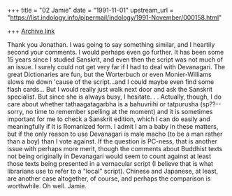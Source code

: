 +++
title = "02 Jamie"
date = "1991-11-01"
upstream_url = "https://list.indology.info/pipermail/indology/1991-November/000158.html"

+++
[Archive link](https://list.indology.info/pipermail/indology/1991-November/000158.html)


Thank you Jonathan. I was going to say   something similar, and I heartily
second your comments. I would perhaps even go further. It has been some 15
years since I studied Sanskrit, and even then the script was not much of an
issue. I surely could not get very far if I had to deal with Devanagari. The
great Dictionaries are fun, but the Worterbuch or even Monier-Williams slows
me down 'cause of the script...and I could maybe even find some flash cards...
But I would really just walk next door and ask the Sanskrit specialist. But
since she is always busy, I hesitate. . . Actually, though, I do care about
whether tathaagatagarbha is a bahuvriihi or tatpurusha (sp??-- sorry, no
time to remember spelling at the moment) and it is sometimes important for
me to check a Sanskrit edition, which I can do easily and meaningfully if
it is Romanized form. I admit I am a baby in these matters, but if the only
reason to use Devanagari is male macho (to be a man rather than a boy) than
I vote against. If the question is PC-ness, that is another issue with perhaps
more merit, though the comments about Buddhist texts not being originally
in Devanagari would seem to count against at least those texts being presented
in a   vernacular script (I believe that is what librarians use to refer to
a "local" script). Chinese and Japanese, at least, are another case altogether,
of course, and perhaps the comparison is worthwhile.  Oh well. Jamie.




